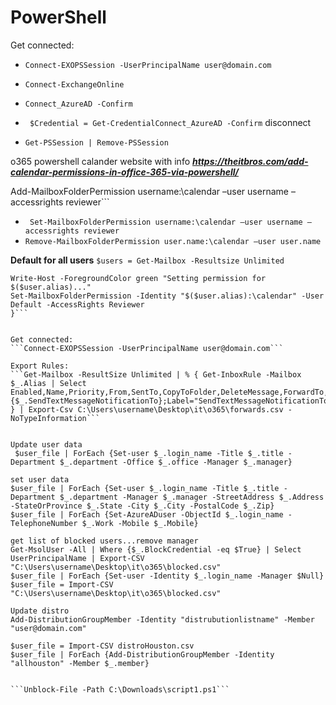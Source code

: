 # PowerShell


Get connected:
- ```Connect-EXOPSSession -UserPrincipalName user@domain.com```
- ```Connect-ExchangeOnline```

- ```Connect_AzureAD -Confirm```
- ``` $Credential = Get-CredentialConnect_AzureAD -Confirm``` 
disconnect
- ```Get-PSSession | Remove-PSSession```

o365 powershell calander
website with info ***https://theitbros.com/add-calendar-permissions-in-office-365-via-powershell/***

Add-MailboxFolderPermission username:\calendar –user username –accessrights reviewer```
- ``` Set-MailboxFolderPermission username:\calendar –user username –accessrights reviewer```
- ```Remove-MailboxFolderPermission user.name:\calendar –user user.name```



**Default for all users**
```$users = Get-Mailbox -Resultsize Unlimited```

```foreach ($user in $users) {
Write-Host -ForegroundColor green "Setting permission for $($user.alias)..."
Set-MailboxFolderPermission -Identity "$($user.alias):\calendar" -User Default -AccessRights Reviewer
}```


Get connected:
```Connect-EXOPSSession -UserPrincipalName user@domain.com```

Export Rules:
```Get-Mailbox -ResultSize Unlimited | % { Get-InboxRule -Mailbox $_.Alias | Select Enabled,Name,Priority,From,SentTo,CopyToFolder,DeleteMessage,ForwardTo,MarkAsRead,MoveToFolder,RedirectTo,@{Expression={$_.SendTextMessageNotificationTo};Label="SendTextMessageNotificationTo"},MailboxOwnerId } | Export-Csv C:\Users\username\Desktop\it\o365\forwards.csv -NoTypeInformation```


Update user data
 $user_file | ForEach {Set-user $_.login_name -Title $_.title -Department $_.department -Office $_.office -Manager $_.manager}

set user data
$user_file | ForEach {Set-user $_.login_name -Title $_.title -Department $_.department -Manager $_.manager -StreetAddress $_.Address -StateOrProvince $_.State -City $_.City -PostalCode $_.Zip} 
$user_file | ForEach {Set-AzureADuser -ObjectId $_.login_name -TelephoneNumber $_.Work -Mobile $_.Mobile}

get list of blocked users...remove manager
Get-MsolUser -All | Where {$_.BlockCredential -eq $True} | Select UserPrincipalName | Export-CSV "C:\Users\username\Desktop\it\o365\blocked.csv"
$user_file | ForEach {Set-user -Identity $_.login_name -Manager $Null}
$user_file = Import-CSV "C:\Users\username\Desktop\it\o365\blocked.csv"

Update distro
Add-DistributionGroupMember -Identity "distrubutionlistname" -Member "user@domain.com"

$user_file = Import-CSV distroHouston.csv
$user_file | ForEach {Add-DistributionGroupMember -Identity "allhouston" -Member $_.member}


```Unblock-File -Path C:\Downloads\script1.ps1```
